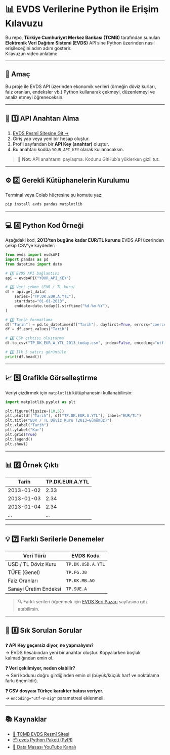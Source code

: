 # 📊 EVDS Verilerine Python ile Erişim Kılavuzu

Bu repo, **Türkiye Cumhuriyet Merkez Bankası (TCMB)** tarafından sunulan **Elektronik Veri Dağıtım Sistemi (EVDS)** API’sine Python üzerinden nasıl erişileceğini adım adım gösterir.  
Kılavuzun video anlatımı:  

---

## 🎯 Amaç

Bu proje ile EVDS API üzerinden ekonomik verileri (örneğin döviz kurları, faiz oranları, endeksler vb.) Python kullanarak çekmeyi, düzenlemeyi ve analiz etmeyi öğreneceksin.

---

## 🧩 1️⃣ API Anahtarı Alma

1. [EVDS Resmî Sitesine Git →](https://evds2.tcmb.gov.tr/)
2. Giriş yap veya yeni bir hesap oluştur.
3. Profil sayfandan bir **API Key (anahtar)** oluştur.
4. Bu anahtarı kodda `YOUR_API_KEY` olarak kullanacaksın.

> 🔐 **Not:** API anahtarını paylaşma. Kodunu GitHub’a yüklerken gizli tut.

---

## ⚙️ 2️⃣ Gerekli Kütüphanelerin Kurulumu

Terminal veya Colab hücresine şu komutu yaz:

```bash
pip install evds pandas matplotlib
```

---


## 💻 4️⃣ Python Kod Örneği

Aşağıdaki kod, **2013’ten bugüne kadar EUR/TL kurunu** EVDS API üzerinden çekip CSV’ye kaydeder:

```python
from evds import evdsAPI
import pandas as pd
from datetime import date

# 1️⃣ EVDS API bağlantısı
api = evdsAPI("YOUR_API_KEY")

# 2️⃣ Veri çekme (EUR / TL kuru)
df = api.get_data(
    series=["TP.DK.EUR.A.YTL"],
    startdate="01-01-2013",
    enddate=date.today().strftime("%d-%m-%Y"),
)

# 3️⃣ Tarih formatlama
df["Tarih"] = pd.to_datetime(df["Tarih"], dayfirst=True, errors="coerce")
df = df.sort_values("Tarih")

# 4️⃣ CSV çıktısı oluşturma
df.to_csv("TP_DK_EUR_A_YTL_2013_today.csv", index=False, encoding="utf-8-sig")

# 5️⃣ İlk 5 satırı görüntüle
print(df.head())
```

---

## 📈 5️⃣ Grafikle Görselleştirme

Veriyi çizdirmek için `matplotlib` kütüphanesini kullanabilirsin:

```python
import matplotlib.pyplot as plt

plt.figure(figsize=(10,5))
plt.plot(df["Tarih"], df["TP.DK.EUR.A.YTL"], label="EUR/TL")
plt.title("EUR / TL Döviz Kuru (2013–Günümüz)")
plt.xlabel("Tarih")
plt.ylabel("Kur")
plt.grid(True)
plt.legend()
plt.show()
```

---

## 📊 6️⃣ Örnek Çıktı

| Tarih | TP.DK.EUR.A.YTL |
|-------|------------------|
| 2013-01-02 | 2.33 |
| 2013-01-03 | 2.34 |
| 2013-01-04 | 2.34 |
| ... | ... |

---

## 💡 7️⃣ Farklı Serilerle Denemeler

| Veri Türü | EVDS Kodu |
|------------|------------|
| USD / TL Döviz Kuru | `TP.DK.USD.A.YTL` |
| TÜFE (Genel) | `TP.FG.J0` |
| Faiz Oranları | `TP.KK.MB.AO` |
| Sanayi Üretim Endeksi | `TP.SUE.A` |

> 🔍 Farklı serileri öğrenmek için [EVDS Seri Pazarı](https://evds2.tcmb.gov.tr/index.php?/evds/serieMarket) sayfasına göz atabilirsin.

---

## 🧠 8️⃣ Sık Sorulan Sorular

**❓ API Key geçersiz diyor, ne yapmalıyım?**  
→ EVDS hesabından yeni bir anahtar oluştur. Kopyalarken boşluk kalmadığından emin ol.

**❓ Veri çekilmiyor, neden olabilir?**  
→ Seri kodunu doğru girdiğinden emin ol (büyük/küçük harf ve noktalama farkı önemlidir).

**❓ CSV dosyası Türkçe karakter hatası veriyor.**  
→ `encoding="utf-8-sig"` parametresi eklenmeli.

---

## 📚 Kaynaklar

- [📘 TCMB EVDS Resmî Sitesi](https://evds2.tcmb.gov.tr/)
- [📦 evds Python Paketi (PyPI)](https://pypi.org/project/evds/)
- [🎥 Data Masası YouTube Kanalı](https://www.youtube.com/@DataMasasi)




